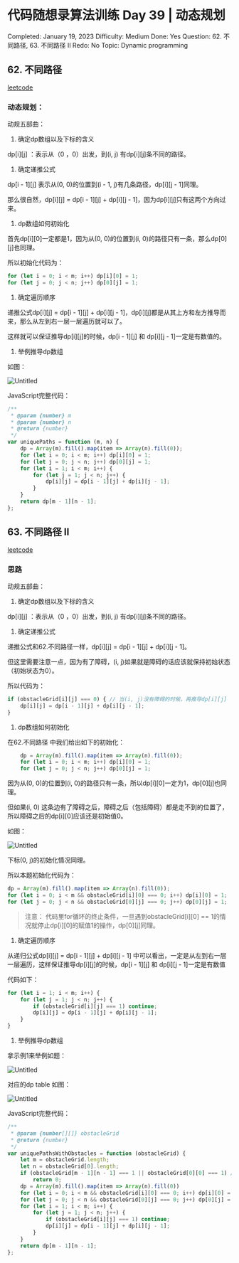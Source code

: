 # 代码随想录算法训练 Day 39 | 动态规划

Completed: January 19, 2023
Difficulty: Medium
Done: Yes
Question: 62. 不同路径, 63. 不同路径 II
Redo: No
Topic: Dynamic programming

## ****62. 不同路径****

[leetcode](https://leetcode.cn/problems/unique-paths/)

### ****动态规划：****

动规五部曲：

1. 确定dp数组以及下标的含义

dp[i][j] ：表示从（0 ，0）出发，到(i, j) 有dp[i][j]条不同的路径。

1. 确定递推公式

dp[i - 1][j] 表示从(0, 0)的位置到(i - 1, j)有几条路径，dp[i][j - 1]同理。

那么很自然，dp[i][j] = dp[i - 1][j] + dp[i][j - 1]，因为dp[i][j]只有这两个方向过来。

1. dp数组如何初始化

首先dp[i][0]一定都是1，因为从(0, 0)的位置到(i, 0)的路径只有一条，那么dp[0][j]也同理。

所以初始化代码为：

```jsx
for (let i = 0; i < m; i++) dp[i][0] = 1;
for (let j = 0; j < n; j++) dp[0][j] = 1;
```

1. 确定遍历顺序

递推公式dp[i][j] = dp[i - 1][j] + dp[i][j - 1]，dp[i][j]都是从其上方和左方推导而来，那么从左到右一层一层遍历就可以了。

这样就可以保证推导dp[i][j]的时候，dp[i - 1][j] 和 dp[i][j - 1]一定是有数值的。

1. 举例推导dp数组

如图：

![Untitled](%E4%BB%A3%E7%A0%81%E9%9A%8F%E6%83%B3%E5%BD%95%E7%AE%97%E6%B3%95%E8%AE%AD%E7%BB%83%20Day%2039%20%E5%8A%A8%E6%80%81%E8%A7%84%E5%88%92%201cdb1ac055524637b61033393f8860e5/Untitled.png)

JavaScript完整代码：

```jsx
/**
 * @param {number} m
 * @param {number} n
 * @return {number}
 */
var uniquePaths = function (m, n) {
    dp = Array(m).fill().map(item => Array(n).fill(0));
    for (let i = 0; i < m; i++) dp[i][0] = 1;
    for (let j = 0; j < n; j++) dp[0][j] = 1;
    for (let i = 1; i < m; i++) {
        for (let j = 1; j < n; j++) {
            dp[i][j] = dp[i - 1][j] + dp[i][j - 1];
        }
    }
    return dp[m - 1][n - 1];
};
```

## ****63. 不同路径 II****

[leetcode](https://leetcode.cn/problems/unique-paths-ii/)

### 思路

动规五部曲：

1. 确定dp数组以及下标的含义

dp[i][j] ：表示从（0 ，0）出发，到(i, j) 有dp[i][j]条不同的路径。

1. 确定递推公式

递推公式和62.不同路径一样，dp[i][j] = dp[i - 1][j] + dp[i][j - 1]。

但这里需要注意一点，因为有了障碍，(i, j)如果就是障碍的话应该就保持初始状态（初始状态为0）。

所以代码为：

```jsx
if (obstacleGrid[i][j] === 0) { // 当(i, j)没有障碍的时候，再推导dp[i][j]
    dp[i][j] = dp[i - 1][j] + dp[i][j - 1];
}
```

1. dp数组如何初始化

在62.不同路径 中我们给出如下的初始化：

```jsx
    dp = Array(m).fill().map(item => Array(n).fill(0));
    for (let i = 0; i < m; i++) dp[i][0] = 1;
    for (let j = 0; j < n; j++) dp[0][j] = 1;
```

因为从(0, 0)的位置到(i, 0)的路径只有一条，所以dp[i][0]一定为1，dp[0][j]也同理。

但如果(i, 0) 这条边有了障碍之后，障碍之后（包括障碍）都是走不到的位置了，所以障碍之后的dp[i][0]应该还是初始值0。

如图：

![Untitled](%E4%BB%A3%E7%A0%81%E9%9A%8F%E6%83%B3%E5%BD%95%E7%AE%97%E6%B3%95%E8%AE%AD%E7%BB%83%20Day%2039%20%E5%8A%A8%E6%80%81%E8%A7%84%E5%88%92%201cdb1ac055524637b61033393f8860e5/Untitled%201.png)

下标(0, j)的初始化情况同理。

所以本题初始化代码为：

```jsx
dp = Array(m).fill().map(item => Array(n).fill(0));
for (let i = 0; i < m && obstacleGrid[i][0] === 0; i++) dp[i][0] = 1;
for (let j = 0; j < n && obstacleGrid[0][j] === 0; j++) dp[0][j] = 1;
```

> 注意：
代码里for循环的终止条件，一旦遇到obstacleGrid[i][0] == 1的情况就停止dp[i][0]的赋值1的操作，dp[0][j]同理。
> 
1. 确定遍历顺序

从递归公式dp[i][j] = dp[i - 1][j] + dp[i][j - 1] 中可以看出，一定是从左到右一层一层遍历，这样保证推导dp[i][j]的时候，dp[i - 1][j] 和 dp[i][j - 1]一定是有数值

代码如下：

```jsx
for (let i = 1; i < m; i++) {
    for (let j = 1; j < n; j++) {
        if (obstacleGrid[i][j] === 1) continue;
        dp[i][j] = dp[i - 1][j] + dp[i][j - 1];
    }
}
```

1. 举例推导dp数组

拿示例1来举例如题：

![Untitled](%E4%BB%A3%E7%A0%81%E9%9A%8F%E6%83%B3%E5%BD%95%E7%AE%97%E6%B3%95%E8%AE%AD%E7%BB%83%20Day%2039%20%E5%8A%A8%E6%80%81%E8%A7%84%E5%88%92%201cdb1ac055524637b61033393f8860e5/Untitled%202.png)

对应的dp table 如图：

![Untitled](%E4%BB%A3%E7%A0%81%E9%9A%8F%E6%83%B3%E5%BD%95%E7%AE%97%E6%B3%95%E8%AE%AD%E7%BB%83%20Day%2039%20%E5%8A%A8%E6%80%81%E8%A7%84%E5%88%92%201cdb1ac055524637b61033393f8860e5/Untitled%203.png)

JavaScript完整代码：

```jsx
/**
 * @param {number[][]} obstacleGrid
 * @return {number}
 */
var uniquePathsWithObstacles = function (obstacleGrid) {
    let m = obstacleGrid.length;
    let n = obstacleGrid[0].length;
    if (obstacleGrid[m - 1][n - 1] === 1 || obstacleGrid[0][0] === 1) //如果在起点或终点出现了障碍，直接返回0
        return 0;
    dp = Array(m).fill().map(item => Array(n).fill(0))
    for (let i = 0; i < m && obstacleGrid[i][0] === 0; i++) dp[i][0] = 1;
    for (let j = 0; j < n && obstacleGrid[0][j] === 0; j++) dp[0][j] = 1;
    for (let i = 1; i < m; i++) {
        for (let j = 1; j < n; j++) {
            if (obstacleGrid[i][j] === 1) continue;
            dp[i][j] = dp[i - 1][j] + dp[i][j - 1];
        }
    }
    return dp[m - 1][n - 1];
};
```